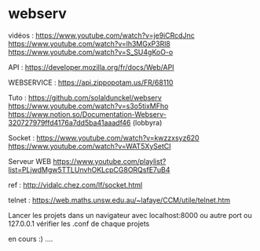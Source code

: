 # webserv
vidéos :
https://www.youtube.com/watch?v=je9iCRcdJnc
https://www.youtube.com/watch?v=lh3MGxP3Rl8
https://www.youtube.com/watch?v=S_SU4gKoO-o

API :
https://developer.mozilla.org/fr/docs/Web/API

WEBSERVICE :
https://api.zippopotam.us/FR/68110

Tuto :
https://github.com/solaldunckel/webserv
https://www.youtube.com/watch?v=s3o5tixMFho
https://www.notion.so/Documentation-Webserv-320727979ffd4176a7dd5ba41aaadf46 (lobbyra)

Socket :
https://www.youtube.com/watch?v=kwzzxsyz620
https://www.youtube.com/watch?v=WAT5XySetCI

Serveur WEB
https://www.youtube.com/playlist?list=PLjwdMgw5TTLUnvhOKLcpCG8ORQsfE7uB4

ref : 
http://vidalc.chez.com/lf/socket.html


telnet : 
https://web.maths.unsw.edu.au/~lafaye/CCM/utile/telnet.htm


Lancer les projets dans un navigateur avec localhost:8000  ou autre port ou 127.0.0.1 vérifier les .conf de chaque projets


en cours :) ....
